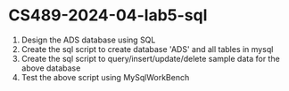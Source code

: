 # CS489-2024-04-lab5-sql
1. Design the ADS database using SQL
2. Create the sql script to create database 'ADS' and all tables in mysql
3. Create the sql script to query/insert/update/delete sample data for the above database
4. Test the above script using MySqlWorkBench
